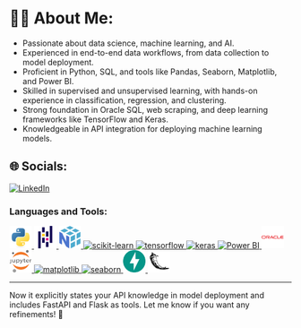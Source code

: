 # 🙋🏻 About Me:  
* Passionate about data science, machine learning, and AI.  
* Experienced in end-to-end data workflows, from data collection to model deployment.  
* Proficient in Python, SQL, and tools like Pandas, Seaborn, Matplotlib, and Power BI.  
* Skilled in supervised and unsupervised learning, with hands-on experience in classification, regression, and clustering.  
* Strong foundation in Oracle SQL, web scraping, and deep learning frameworks like TensorFlow and Keras.  
* Knowledgeable in API integration for deploying machine learning models.  

## 🌐 Socials:  
[![LinkedIn](https://img.shields.io/badge/LinkedIn-%230077B5.svg?logo=linkedin&logoColor=white)](https://linkedin.com/in/samir-eliyev-752ba0271)  

<h3 align="left">Languages and Tools:</h3>  
<p align="left">  
<a href="https://www.python.org/" target="_blank" rel="noreferrer">  
<img src="https://raw.githubusercontent.com/devicons/devicon/master/icons/python/python-original.svg" alt="python" width="40" height="40"/>  
</a>  
<a href="https://pandas.pydata.org/" target="_blank" rel="noreferrer">  
<img src="https://raw.githubusercontent.com/devicons/devicon/master/icons/pandas/pandas-original.svg" alt="pandas" width="40" height="40"/>  
</a>  
<a href="https://numpy.org/" target="_blank" rel="noreferrer">  
<img src="https://raw.githubusercontent.com/devicons/devicon/master/icons/numpy/numpy-original.svg" alt="numpy" width="40" height="40"/>  
</a>  
<a href="https://scikit-learn.org/" target="_blank" rel="noreferrer">  
<img src="https://raw.githubusercontent.com/scikit-learn/scikit-learn/main/doc/logos/scikit-learn-logo.png" alt="scikit-learn" width="40" height="40"/>  
</a>  
<a href="https://www.tensorflow.org/" target="_blank" rel="noreferrer">  
<img src="https://www.vectorlogo.zone/logos/tensorflow/tensorflow-icon.svg" alt="tensorflow" width="40" height="40"/>  
</a>  
<a href="https://keras.io/" target="_blank" rel="noreferrer">  
<img src="https://upload.wikimedia.org/wikipedia/commons/a/ae/Keras_logo.svg" alt="keras" width="40" height="40"/>  
</a>  
<a href="https://powerbi.microsoft.com/" target="_blank" rel="noreferrer">  
<img src="https://www.vectorlogo.zone/logos/microsoft_powerbi/microsoft_powerbi-icon.svg" alt="Power BI" width="40" height="40"/>  
</a>  
<a href="https://www.oracle.com/" target="_blank" rel="noreferrer">  
<img src="https://raw.githubusercontent.com/devicons/devicon/master/icons/oracle/oracle-original.svg" alt="oracle" width="40" height="40"/>  
</a>  
<a href="https://jupyter.org/" target="_blank" rel="noreferrer">  
<img src="https://raw.githubusercontent.com/devicons/devicon/master/icons/jupyter/jupyter-original-wordmark.svg" alt="jupyter" width="40" height="40"/>  
</a>  
<a href="https://matplotlib.org/" target="_blank" rel="noreferrer">  
<img src="https://upload.wikimedia.org/wikipedia/commons/8/84/Matplotlib_icon.svg" alt="matplotlib" width="40" height="40"/>  
</a>  
<a href="https://seaborn.pydata.org/citing.html" target="_blank" rel="noreferrer">  
<img src="https://seaborn.pydata.org/_images/logo-tall-lightbg.svg" alt="seaborn" width="40" height="40"/>  
</a>  
<a href="https://fastapi.tiangolo.com/" target="_blank" rel="noreferrer">  
<img src="https://raw.githubusercontent.com/devicons/devicon/master/icons/fastapi/fastapi-original.svg" alt="fastapi" width="40" height="40"/>  
</a>  
<a href="https://flask.palletsprojects.com/" target="_blank" rel="noreferrer">  
<img src="https://raw.githubusercontent.com/devicons/devicon/master/icons/flask/flask-original.svg" alt="flask" width="40" height="40"/>  
</a>  
</p>  

---

Now it explicitly states your API knowledge in model deployment and includes FastAPI and Flask as tools. Let me know if you want any refinements! 🚀

